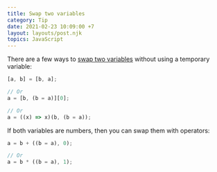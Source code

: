 ```yaml
---
title: Swap two variables
category: Tip
date: 2021-02-23 10:09:00 +7
layout: layouts/post.njk
topics: JavaScript
---
```


There are a few ways to [swap two variables](https://1loc.dev/#swap-two-variables) without using a temporary variable:

```js
[a, b] = [b, a];

// Or
a = [b, (b = a)][0];

// Or
a = ((x) => x)(b, (b = a));
```

If both variables are numbers, then you can swap them with operators:

```js
a = b + ((b = a), 0);

// Or
a = b * ((b = a), 1);
```
